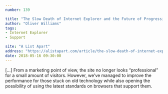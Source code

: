 ```yaml
---
number: 139

title: "The Slow Death of Internet Explorer and the Future of Progressive Enhancement"
author: "Oliver Williams"
tags:
- Internet Explorer
- Support

site: "A List Apart"
address: "https://alistapart.com/article/the-slow-death-of-internet-explorer-and-future-of-progressive-enhancement"
date: 2018-05-16 09:30:00
---
```


[…] From a marketing point of view, the site no longer looks “professional” for a small amount of visitors. However, we’ve managed to improve the performance for those stuck on old technology while also opening the possibility of using the latest standards on browsers that support them.
